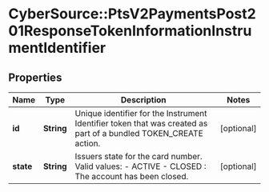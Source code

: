 # CyberSource::PtsV2PaymentsPost201ResponseTokenInformationInstrumentIdentifier

## Properties
Name | Type | Description | Notes
------------ | ------------- | ------------- | -------------
**id** | **String** | Unique identifier for the Instrument Identifier token that was created as part of a bundled TOKEN_CREATE action.  | [optional] 
**state** | **String** | Issuers state for the card number. Valid values: - ACTIVE - CLOSED : The account has been closed.  | [optional] 


